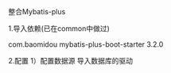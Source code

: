 整合Mybatis-plus

  1.导入依赖(已在common中做过)
  <!-- mybatis-plus公共依赖-->
  <dependency>
  <groupId>com.baomidou</groupId>
  <artifactId>mybatis-plus-boot-starter</artifactId>
  <version>3.2.0</version>
  </dependency>

  2.配置
    1）配置数据源  导入数据库的驱动
    

 